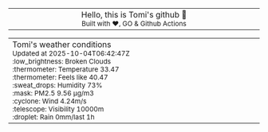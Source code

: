 
<div align="center">
<table>
<tbody>
<td align="center">
<img width="2000" height="0"><br>
Hello, this is Tomi's github 👋<br>
<sup>Built with ❤️, GO & Github Actions</sup><br>
<img width="2000" height="0">
</td>
</tbody>
</table>
</div>
<table>
<tbody>
<td align="left">
<img width="2000" height="0"><br>
Tomi's weather conditions<br>
<sup>Updated at 2025-10-04T06:42:47Z</sup><br>
<sup>:low_brightness: Broken Clouds</sup><br>
<sup>:thermometer: Temperature 33.47 </sup><br>
<sup>:thermometer: Feels like 40.47</sup><br>
<sup>:sweat_drops: Humidity 73%</sup><br>
<sup>:mask: PM2.5 9.56 μg/m3</sup><br>
<sup>:cyclone: Wind 4.24m/s </sup><br>
<sup>:telescope: Visibility 10000m </sup><br>
<sup>:droplet: Rain 0mm/last 1h </sup><br>
<img width="2000" height="0">
</td>
<td align="left">
<img width="2000" height="0"><br>
<br>
<img width="2000" height="0">
</td>
</tbody>
</table>
</div>
    